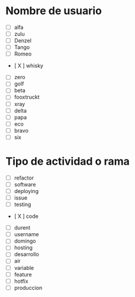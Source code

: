 # Nombre de usuario
-  [ ] alfa 
- [ ] zulu 
- [ ] Denzel
- [ ] Tango 
- [ ] Romeo 
- [ X ] whisky  
- [ ] zero 
- [ ] golf 
- [ ] beta 
- [ ] fooxtruckt 
- [ ] xray 
- [ ] delta 
- [ ] papa 
- [ ] eco 
- [ ] bravo 
- [ ] six 

# Tipo de actividad o rama
- [ ] refactor
- [ ] software 
- [ ] deploying 
- [ ] issue 
- [ ] testing 
- [ X ] code 
- [ ] durent 
- [ ] username 
- [ ] domingo 
- [ ] hosting 
- [ ] desarrollo 
- [ ] air 
- [ ] variable 
- [ ] feature 
- [ ] hotfix 
- [ ] produccion
